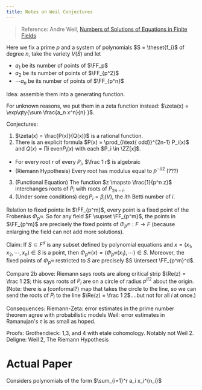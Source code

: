 ```yaml
---
title: Notes on Weil Conjectures
---
```


> Reference:
> Andre Weil, [Numbers of Solutions of Equations in Finite Fields](https://projecteuclid.org/download/pdf_1/euclid.bams/1183513798)



Here we fix a prime $p$ and a system of polynomials $S = \theset{f_i}$ of degree $n$, take the variety $V(S)$ and let

- $a_1$ be its number of points of $\FF_p$
- $a_2$ be its number of points of $\FF_{p^2}$
- $\cdots a_n$ be its number of points of $\FF_{p^n}$

Idea: assemble them into a generating function.

For unknown reasons, we put them in a zeta function instead: $\zeta(x) = \exp\qty{\sum \frac{a_n x^n}{n} }$.

Conjectures:

1. $\zeta(x) = \frac{P(x)}{Q(x)}$ is a rational function.
2. There is an explicit formula $P(x) = \prod_{i\text{ odd}}^{2n-1} P_i(x)$ and $Q(x) = \prod{i\text{ even}}P_i(x)$ with each $P_i \in \ZZ[x]$.
  - For every root $r$ of every $P_i$, $\frac 1 r$ is algebraic
  - (Riemann Hypothesis) Every root has modulus equal to $p^{-i/2}$ (???)
3. (Functional Equation) The function $z \mapsto \frac{1}{p^n z}$ interchanges roots of $P_i$ with roots of $P_{2n-i}$.
4. (Under some conditions) $\deg P_i = \beta_i(V)$, the $i$th Betti number of $i$.


Relation to fixed points: In $\FF_{p^m}$, every point is a fixed point of the Frobenius $\Phi_{p^m}$.
So for any field $F \supset \FF_{p^m}$, the points in $\FF_{p^m}$ are precisely the fixed points of $\Phi_{p^m}: F\to F$ (because enlarging the field can not add more solutions).

Claim:
If $S\subset F^d$ is any subset defined by polynomial equations and $x = (x_1, x_2, \cdots, x_n) \in S$ is a point, then $\Phi_{p^m}(x) = (\Phi_{p^m}(x_1), \cdots) \in S$.
Moreover, the fixed points of $\Phi_{p^m}$ restricted to $S$ are precisely $S \intersect \FF_{p^m}^d$.

Compare 2b above: Riemann says roots are along critical strip $\Re(z) = \frac 1 2$; this says roots of $P_i$ are on a circle of radius $p^{i/2}$ about the origin.
(Note: there is a (conformal?) map that takes the circle to the line, so we can send the roots of $P_i$ to the line $\Re(z) = \frac 1 2$....but not for all $i$ at once.)

Consequences:
Riemann-Zeta: error estimates in the prime number theorem agree with probabilistic models
Weil: error estimates in Ramanujan's $\tau$ is as small as hoped.

Proofs:
Grothendieck: 1,3, and 4 with etale cohomology. Notably not Weil 2.
Deligne: Weil 2, The Riemann Hypothesis 


# Actual Paper

Considers polynomials of the form $\sum_{i=1}^r a_i x_i^{n_i}$

